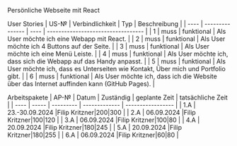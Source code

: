 Persönliche Webseite mit React

User Stories
| US-№ | Verbindlichkeit | Typ  | Beschreibung                       |
| ---- | --------------- | ---- | ---------------------------------- |
| 1    |       muss         |   funktional   | Als User möchte ich eine Webapp mit React.   |
| 2    |       muss         |   funktional   | Als User möchte ich 4 Buttons auf der Seite.   |
| 3    |       muss         |   funktional   | Als User möchte ich eine Menü Leiste.   |
| 4    |       muss         |   funktional   | Als User möchte ich, dass sich die Webapp auf das Handy anpasst.   |
| 5    |       muss         |   funktional   | Als User möchte ich, dass es Unterseiten wie Kontakt, Über mich und Portfolio gibt.   |
| 6   |       muss         |   funktional   | Als User möchte ich, dass ich die Website über das Internet auffinden kann (GitHub Pages).   |

Arbeitspakete
| AP-№ | Datum | Zuständig | geplante Zeit | tatsächliche Zeit |
| ---- | ----- | --------- | ------------- | ----------------- |
| 1.A  | 23.-30.09.2024  |Filip Kritzner|200|300 |
| 2.A  | 06.09.2024 |Filip Kritzner|100|120 |
| 3.A  | 06.09.2024 |Filip Kritzner|100|80 |
| 4.A  | 20.09.2024 |Filip Kritzner|180|245 |
| 5.A  | 20.09.2024 |Filip Kritzner|180|255 |
| 6.A  | 06.09.2024 |Filip Kritzner|60|80 |
